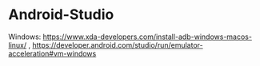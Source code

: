 # Android-Studio
Windows: https://www.xda-developers.com/install-adb-windows-macos-linux/ , https://developer.android.com/studio/run/emulator-acceleration#vm-windows
